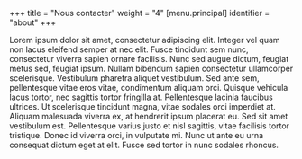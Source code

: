 +++
title = "Nous contacter"
weight = "4"
[menu.principal]
identifier = "about"
+++

Lorem ipsum dolor sit amet, consectetur adipiscing elit. Integer vel quam non lacus eleifend semper at nec elit. Fusce tincidunt sem nunc, consectetur viverra sapien ornare facilisis. Nunc sed augue dictum, feugiat metus sed, feugiat ipsum. Nullam bibendum sapien consectetur ullamcorper scelerisque. Vestibulum pharetra aliquet vestibulum. Sed ante sem, pellentesque vitae eros vitae, condimentum aliquam orci. Quisque vehicula lacus tortor, nec sagittis tortor fringilla at. Pellentesque lacinia faucibus ultrices. Ut scelerisque tincidunt magna, vitae sodales orci imperdiet at. Aliquam malesuada viverra ex, at hendrerit ipsum placerat eu. Sed sit amet vestibulum est. Pellentesque varius justo et nisl sagittis, vitae facilisis tortor tristique. Donec id viverra orci, in vulputate mi. Nunc ut ante eu urna consequat dictum eget at elit. Fusce sed tortor in nunc sodales rhoncus.